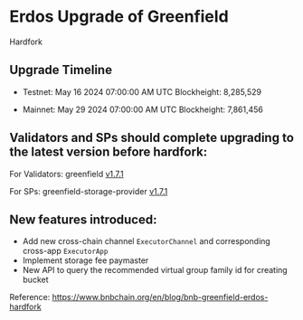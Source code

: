 # Erdos Upgrade of Greenfield

<div class="doc-announce-info">
    <span class="version-tag">Hardfork</span>
</div>


## Upgrade Timeline

- Testnet: May 16 2024 07:00:00 AM UTC Blockheight: 8,285,529

- Mainnet: May 29 2024 07:00:00 AM UTC Blockheight: 7,861,456

## Validators and SPs should complete upgrading to the latest version before hardfork: 

For Validators: greenfield [v1.7.1](https://github.com/bnb-chain/greenfield/releases/tag/v1.7.1?ref=bnbchain.ghost.io) 

For SPs: greenfield-storage-provider [v1.7.1](https://github.com/bnb-chain/greenfield-storage-provider/releases/tag/v1.7.1?ref=bnbchain.ghost.io)

## New features introduced: 

- Add new cross-chain channel `ExecutorChannel` and corresponding cross-app `ExecutorApp` 
- Implement storage fee paymaster 
- New API to query the recommended virtual group family id for creating bucket  


Reference: https://www.bnbchain.org/en/blog/bnb-greenfield-erdos-hardfork
